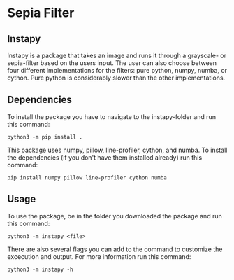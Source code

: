 # Sepia Filter

## Instapy

Instapy is a package that takes an image and runs it through a grayscale-
or sepia-filter based on the users input. The user can also choose between
four different implementations for the filters: pure python, numpy, numba,
or cython. Pure python is considerably slower than the other implementations.

## Dependencies

To install the package you have to navigate to the instapy-folder and run this
command:

    python3 -m pip install .

This package uses numpy, pillow, line-profiler, cython, and numba. To install
the dependencies (if you don't have them installed already) run this command:

    pip install numpy pillow line-profiler cython numba

## Usage

To use the package, be in the folder you downloaded the package and run this
command:

    python3 -m instapy <file>

There are also several flags you can add to the command to customize the
excecution and output. For more information run this command:

    python3 -m instapy -h